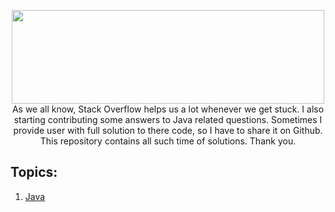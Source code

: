 <p align="center">
    <a href="https://stackoverflow.com/users/11683039/jagrit?tab=profile">
        <img height=150 width=500 src="https://cdn.sstatic.net/Sites/stackoverflow/company/Img/logos/so/so-logo.png?v=9c558ec15d8a">
    </a>
    <br>As we all know, Stack Overflow helps us a lot whenever we get stuck. I also starting contributing some answers to Java related questions. Sometimes I provide user with full solution to there code, so I have to share it on Github. This repository contains all such time of solutions. Thank you. 
</p>




## Topics:
1. [Java](https://github.com/Jagrit29/StackOverflow/tree/master/Java)

